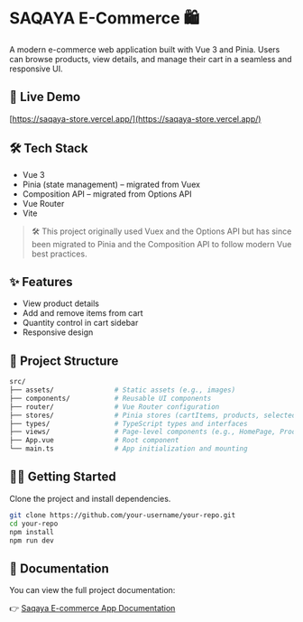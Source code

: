 # SAQAYA E-Commerce 🛍️

A modern e-commerce web application built with Vue 3 and Pinia. Users can browse products, view details, and manage their cart in a seamless and responsive UI.

## 🔗 Live Demo

[https://saqaya-store.vercel.app/](https://saqaya-store.vercel.app/)

## 🛠 Tech Stack

- Vue 3
- Pinia (state management) – migrated from Vuex
- Composition API – migrated from Options API
- Vue Router
- Vite

> 🛠 This project originally used Vuex and the Options API but has since been migrated to Pinia and the Composition API to follow modern Vue best practices.

## ✨ Features

- View product details
- Add and remove items from cart
- Quantity control in cart sidebar
- Responsive design

## 📁 Project Structure
```bash
src/
├── assets/               # Static assets (e.g., images)
├── components/           # Reusable UI components
├── router/               # Vue Router configuration
├── stores/               # Pinia stores (cartItems, products, selectedProduct)
├── types/                # TypeScript types and interfaces
├── views/                # Page-level components (e.g., HomePage, ProductPage)
├── App.vue               # Root component
└── main.ts               # App initialization and mounting
```
## 🧑‍💻 Getting Started

Clone the project and install dependencies.

```bash
git clone https://github.com/your-username/your-repo.git
cd your-repo
npm install
npm run dev
```

## 📄 Documentation

You can view the full project documentation:

👉 [Saqaya E-commerce App Documentation](https://gamma.app/docs/SAQAYA-e-commerce-Web-Application-qipmhkrpltib05r)

